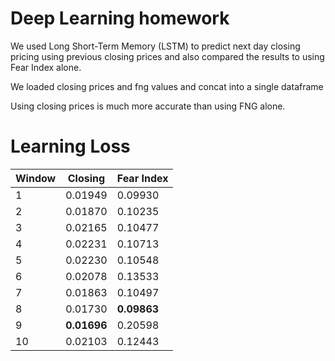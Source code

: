 # Deep Learning homework

We used Long Short-Term Memory (LSTM) to predict next day closing pricing using previous closing prices and also compared the results to using Fear Index alone.

We loaded closing prices and fng values and concat into a single dataframe

Using closing prices is much more accurate than using FNG alone.



# Learning Loss
| Window | Closing | Fear Index |
| ------ | ------- | ---------- |
| 1      | 0.01949 | 0.09930 |
| 2      | 0.01870 | 0.10235 |
| 3      | 0.02165 | 0.10477 |
| 4      | 0.02231 | 0.10713 |
| 5      | 0.02230 | 0.10548 |
| 6      | 0.02078 | 0.13533 |
| 7      | 0.01863 | 0.10497 |
| 8      | 0.01730 | **0.09863** |
| 9      | **0.01696** | 0.20598 |
| 10     | 0.02103 | 0.12443 |
